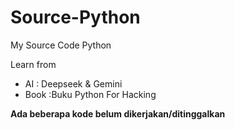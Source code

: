 # Source-Python

My Source Code Python

Learn from
- AI : Deepseek & Gemini
- Book :Buku Python For Hacking



**Ada beberapa kode belum dikerjakan/ditinggalkan**
